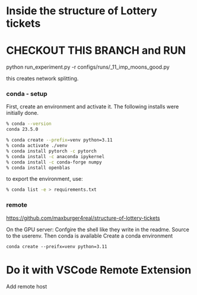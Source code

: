 # Inside the structure of Lottery tickets


# CHECKOUT THIS BRANCH  and RUN 
python run_experiment.py -r configs/runs/_11_imp_moons_good.py

this creates network splitting.


### conda - setup

First, create an environment and activate it.
The following installs were initially done.
```zsh
% conda --version  
conda 23.5.0

% conda create --prefix=venv python=3.11
% conda activate ./venv                 
% conda install pytorch -c pytorch      
% conda install -c anaconda ipykernel    
% conda install -c conda-forge numpy      
% conda install openblas                    
```

to export the environment, use:
```zsh
% conda list -e > requirements.txt
```

### remote 
https://github.com/maxburger4real/structure-of-lottery-tickets


On the GPU server:
Confgire the shell like they write in the readme. Source to the userenv.
Then conda is available 
Create a conda environment

    conda create --preifx=venv python=3.11

# Do it with VSCode Remote Extension
Add remote host 